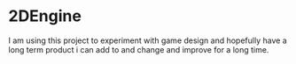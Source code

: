 # 2DEngine

I am using this project to experiment with game design and hopefully have a long term product i can add to and change and improve for a long time.